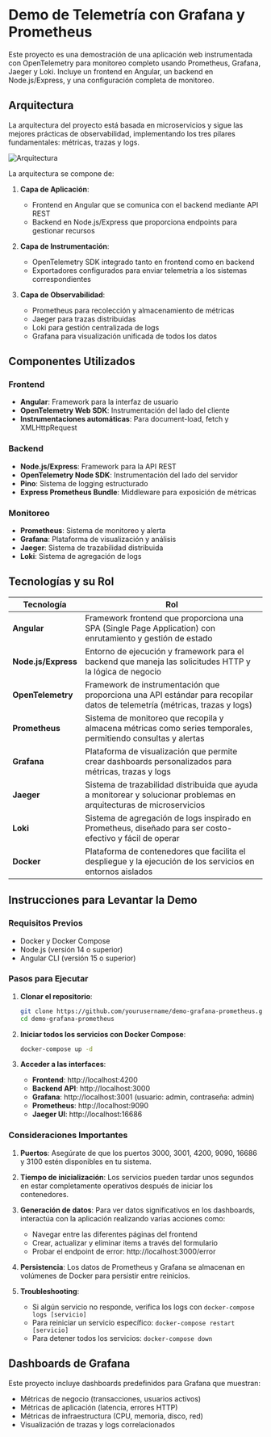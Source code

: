 # Demo de Telemetría con Grafana y Prometheus

Este proyecto es una demostración de una aplicación web instrumentada con OpenTelemetry para monitoreo completo usando Prometheus, Grafana, Jaeger y Loki. Incluye un frontend en Angular, un backend en Node.js/Express, y una configuración completa de monitoreo.

## Arquitectura

La arquitectura del proyecto está basada en microservicios y sigue las mejores prácticas de observabilidad, implementando los tres pilares fundamentales: métricas, trazas y logs.

![Arquitectura](https://miro.medium.com/v2/resize:fit:1400/1*Vth3UENwIf4bQRgNVEGgug.png)

La arquitectura se compone de:

1. **Capa de Aplicación**:
   - Frontend en Angular que se comunica con el backend mediante API REST
   - Backend en Node.js/Express que proporciona endpoints para gestionar recursos

2. **Capa de Instrumentación**:
   - OpenTelemetry SDK integrado tanto en frontend como en backend
   - Exportadores configurados para enviar telemetría a los sistemas correspondientes

3. **Capa de Observabilidad**:
   - Prometheus para recolección y almacenamiento de métricas
   - Jaeger para trazas distribuidas
   - Loki para gestión centralizada de logs
   - Grafana para visualización unificada de todos los datos

## Componentes Utilizados

### Frontend
- **Angular**: Framework para la interfaz de usuario
- **OpenTelemetry Web SDK**: Instrumentación del lado del cliente
- **Instrumentaciones automáticas**: Para document-load, fetch y XMLHttpRequest

### Backend
- **Node.js/Express**: Framework para la API REST
- **OpenTelemetry Node SDK**: Instrumentación del lado del servidor
- **Pino**: Sistema de logging estructurado
- **Express Prometheus Bundle**: Middleware para exposición de métricas

### Monitoreo
- **Prometheus**: Sistema de monitoreo y alerta
- **Grafana**: Plataforma de visualización y análisis
- **Jaeger**: Sistema de trazabilidad distribuida
- **Loki**: Sistema de agregación de logs

## Tecnologías y su Rol

| Tecnología | Rol |
|------------|-----|
| **Angular** | Framework frontend que proporciona una SPA (Single Page Application) con enrutamiento y gestión de estado |
| **Node.js/Express** | Entorno de ejecución y framework para el backend que maneja las solicitudes HTTP y la lógica de negocio |
| **OpenTelemetry** | Framework de instrumentación que proporciona una API estándar para recopilar datos de telemetría (métricas, trazas y logs) |
| **Prometheus** | Sistema de monitoreo que recopila y almacena métricas como series temporales, permitiendo consultas y alertas |
| **Grafana** | Plataforma de visualización que permite crear dashboards personalizados para métricas, trazas y logs |
| **Jaeger** | Sistema de trazabilidad distribuida que ayuda a monitorear y solucionar problemas en arquitecturas de microservicios |
| **Loki** | Sistema de agregación de logs inspirado en Prometheus, diseñado para ser costo-efectivo y fácil de operar |
| **Docker** | Plataforma de contenedores que facilita el despliegue y la ejecución de los servicios en entornos aislados |

## Instrucciones para Levantar la Demo

### Requisitos Previos

- Docker y Docker Compose
- Node.js (versión 14 o superior)
- Angular CLI (versión 15 o superior)

### Pasos para Ejecutar

1. **Clonar el repositorio**:
   ```bash
   git clone https://github.com/yourusername/demo-grafana-prometheus.git
   cd demo-grafana-prometheus
   ```

2. **Iniciar todos los servicios con Docker Compose**:
   ```bash
   docker-compose up -d
   ```

3. **Acceder a las interfaces**:
   - **Frontend**: http://localhost:4200
   - **Backend API**: http://localhost:3000
   - **Grafana**: http://localhost:3001 (usuario: admin, contraseña: admin)
   - **Prometheus**: http://localhost:9090
   - **Jaeger UI**: http://localhost:16686

### Consideraciones Importantes

1. **Puertos**: Asegúrate de que los puertos 3000, 3001, 4200, 9090, 16686 y 3100 estén disponibles en tu sistema.

2. **Tiempo de inicialización**: Los servicios pueden tardar unos segundos en estar completamente operativos después de iniciar los contenedores.

3. **Generación de datos**: Para ver datos significativos en los dashboards, interactúa con la aplicación realizando varias acciones como:
   - Navegar entre las diferentes páginas del frontend
   - Crear, actualizar y eliminar items a través del formulario
   - Probar el endpoint de error: http://localhost:3000/error

4. **Persistencia**: Los datos de Prometheus y Grafana se almacenan en volúmenes de Docker para persistir entre reinicios.

5. **Troubleshooting**:
   - Si algún servicio no responde, verifica los logs con `docker-compose logs [servicio]`
   - Para reiniciar un servicio específico: `docker-compose restart [servicio]`
   - Para detener todos los servicios: `docker-compose down`

## Dashboards de Grafana

Este proyecto incluye dashboards predefinidos para Grafana que muestran:

- Métricas de negocio (transacciones, usuarios activos)
- Métricas de aplicación (latencia, errores HTTP)
- Métricas de infraestructura (CPU, memoria, disco, red)
- Visualización de trazas y logs correlacionados
